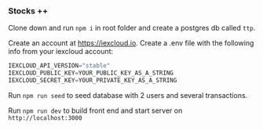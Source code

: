 ### Stocks ++

Clone down and run `npm i` in root folder and create a postgres db called `ttp`.

Create an account at https://iexcloud.io. Create a .env file with the following info from your iexcloud account: 

```javascript
IEXCLOUD_API_VERSION="stable"
IEXCLOUD_PUBLIC_KEY=YOUR_PUBLIC_KEY_AS_A_STRING
IEXCLOUD_SECRET_KEY=YOUR_PRIVATE_KEY_AS_A_STRING
```

Run `npm run seed` to seed database with 2 users and several transactions.

Run `npm run dev` to build front end and start server on `http://localhost:3000`

